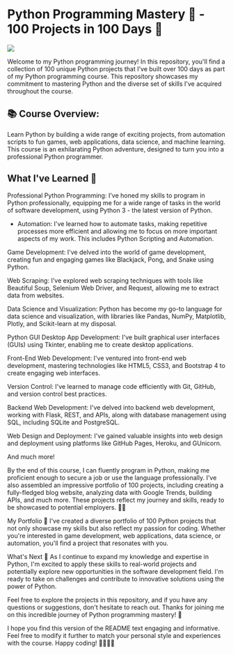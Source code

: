 # Python Programming Mastery 🐍 - 100 Projects in 100 Days 🚀

![](https://github.com/shayanrsh/100DaysOfCode/blob/main/giphy.gif)

Welcome to my Python programming journey! In this repository, you'll find a collection of 100 unique Python projects that I've built over 100 days as part of my Python programming course. This repository showcases my commitment to mastering Python and the diverse set of skills I've acquired throughout the course.

## 📚 Course Overview:
Learn Python by building a wide range of exciting projects, from automation scripts to fun games, web applications, data science, and machine learning. This course is an exhilarating Python adventure, designed to turn you into a professional Python programmer.

## What I've Learned 🧠
Professional Python Programming: I've honed my skills to program in Python professionally, equipping me for a wide range of tasks in the world of software development, using Python 3 - the latest version of Python.

- Automation: I've learned how to automate tasks, making repetitive processes more efficient and allowing me to focus on more important aspects of my work. This includes Python Scripting and Automation.

Game Development: I've delved into the world of game development, creating fun and engaging games like Blackjack, Pong, and Snake using Python.

Web Scraping: I've explored web scraping techniques with tools like Beautiful Soup, Selenium Web Driver, and Request, allowing me to extract data from websites.

Data Science and Visualization: Python has become my go-to language for data science and visualization, with libraries like Pandas, NumPy, Matplotlib, Plotly, and Scikit-learn at my disposal.

Python GUI Desktop App Development: I've built graphical user interfaces (GUIs) using Tkinter, enabling me to create desktop applications.

Front-End Web Development: I've ventured into front-end web development, mastering technologies like HTML5, CSS3, and Bootstrap 4 to create engaging web interfaces.

Version Control: I've learned to manage code efficiently with Git, GitHub, and version control best practices.

Backend Web Development: I've delved into backend web development, working with Flask, REST, and APIs, along with database management using SQL, including SQLite and PostgreSQL.

Web Design and Deployment: I've gained valuable insights into web design and deployment using platforms like GitHub Pages, Heroku, and GUnicorn.

And much more!

By the end of this course, I can fluently program in Python, making me proficient enough to secure a job or use the language professionally. I've also assembled an impressive portfolio of 100 projects, including creating a fully-fledged blog website, analyzing data with Google Trends, building APIs, and much more. These projects reflect my journey and skills, ready to be showcased to potential employers. 📂💼


My Portfolio 🌟
I've created a diverse portfolio of 100 Python projects that not only showcase my skills but also reflect my passion for coding. Whether you're interested in game development, web applications, data science, or automation, you'll find a project that resonates with you.

What's Next 🚀
As I continue to expand my knowledge and expertise in Python, I'm excited to apply these skills to real-world projects and potentially explore new opportunities in the software development field. I'm ready to take on challenges and contribute to innovative solutions using the power of Python.

Feel free to explore the projects in this repository, and if you have any questions or suggestions, don't hesitate to reach out. Thanks for joining me on this incredible journey of Python programming mastery! 🙌

I hope you find this version of the README text engaging and informative. Feel free to modify it further to match your personal style and experiences with the course. Happy coding! 🐍👨‍💻🚀
